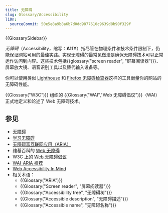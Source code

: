 ```yaml
---
title: 无障碍
slug: Glossary/Accessibility
l10n:
  sourceCommit: 50e5e8a9b8a6b7d0dd9877610c9639d8b90f329f
---
```


{{GlossarySidebar}}

_无障碍_（Accessibility，缩写：**A11Y**）指尽管在物理条件和技术条件限制下，仍能保证网站可用的最佳实践。实现无障碍的最常见做法是确保无障碍技术可以正常运作访问到内容。这些技术包括{{glossary("screen reader", "屏幕阅读器")}}、屏幕放大镜、语音识别工具以及替代输入设备等。

你可以使用类似 [Lighthouse](https://developer.chrome.com/docs/lighthouse/accessibility/scoring) 和 [Firefox 无障碍检查器](https://firefox-source-docs.mozilla.org/devtools-user/accessibility_inspector/index.html)这样的工具衡量你的网站的无障碍性能。

{{Glossary("W3C")}} 组织的 {{Glossary("WAI","Web 无障碍倡议")}}（WAI）正式地定义和论述了 Web 无障碍技术。

## 参见

- [无障碍](/zh-CN/docs/Web/Accessibility)
- [学习无障碍](/zh-CN/docs/Learn/Accessibility)
- [无障碍富互联网应用（ARIA）](/zh-CN/docs/Web/Accessibility/ARIA)
- 维基百科的 [Web 无障碍](https://zh.wikipedia.org/wiki/网站无障碍)
- W3C 上的 [Web 无障碍倡议](https://www.w3.org/WAI/)
- [WAI-ARIA 推荐](https://www.w3.org/TR/wai-aria/)
- [Web Accessibility In Mind](https://webaim.org/)
- 相关术语：
  - {{Glossary("ARIA")}}
  - {{Glossary("Screen reader", "屏幕阅读器")}}
  - {{Glossary("Accessibility tree", "无障碍树")}}
  - {{Glossary("Accessible description", "无障碍描述")}}
  - {{Glossary("Accessible name", "无障碍名称")}}
